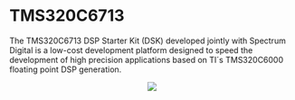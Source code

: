 # TMS320C6713
The TMS320C6713 DSP Starter Kit (DSK) developed jointly with Spectrum Digital is a low-cost development platform designed to speed the development of high precision applications based on TI´s TMS320C6000 floating point DSP generation.

<p align="center">
        <img src="https://vdronetech.com/wp-content/uploads/2023/02/dsp-starter-kit-2.png"
             >
    </a>
</p>
